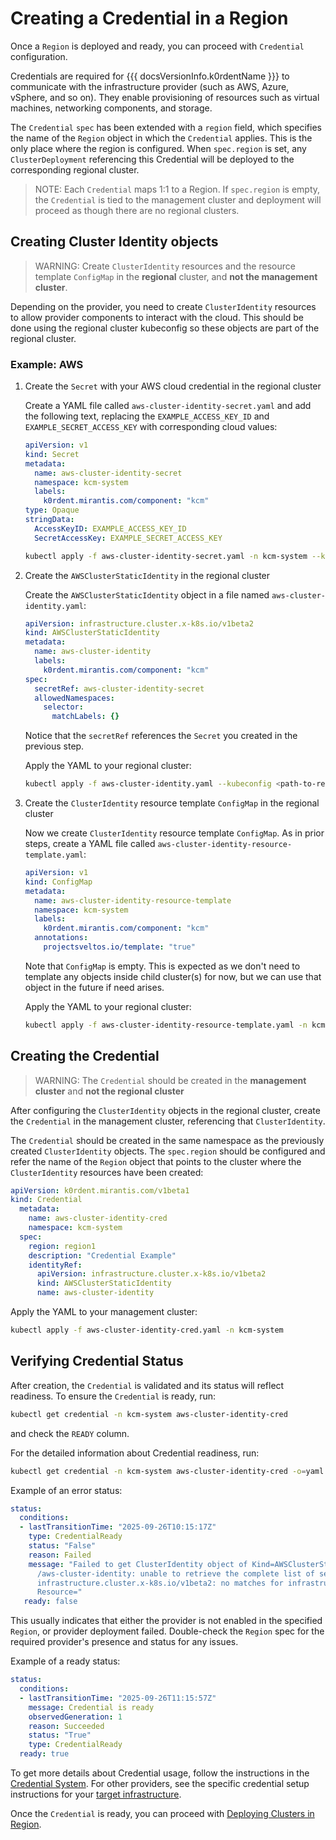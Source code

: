# Creating a Credential in a Region

Once a `Region` is deployed and ready, you can proceed with `Credential` configuration.

Credentials are required for {{{ docsVersionInfo.k0rdentName }}} to communicate with the infrastructure provider
(such as AWS, Azure, vSphere, and so on). They enable provisioning of resources such as virtual machines, networking components,
and storage.

The `Credential` `spec` has been extended with a `region` field, which specifies the name of the `Region` object in which the `Credential`
applies. This is the only place where the region is configured. When `spec.region` is set, any `ClusterDeployment`
referencing this Credential will be deployed to the corresponding regional cluster.

> NOTE:
> Each `Credential` maps 1:1 to a Region. If `spec.region` is empty, the `Credential` is tied to the management cluster
> and deployment will proceed as though there are no regional clusters.

## Creating Cluster Identity objects

> WARNING:
> Create `ClusterIdentity` resources and the resource template `ConfigMap` in the **regional** cluster, and **not the management cluster**.

Depending on the provider, you need to create `ClusterIdentity` resources to allow provider components to interact
with the cloud. This should be done using the regional cluster kubeconfig so these objects are part of the regional cluster.

### Example: AWS

1. Create the `Secret` with your AWS cloud credential in the regional cluster

    Create a YAML file called `aws-cluster-identity-secret.yaml` and add the following text, replacing the
`EXAMPLE_ACCESS_KEY_ID` and `EXAMPLE_SECRET_ACCESS_KEY` with corresponding cloud values:

    ```yaml
    apiVersion: v1
    kind: Secret
    metadata:
      name: aws-cluster-identity-secret
      namespace: kcm-system
      labels:
        k0rdent.mirantis.com/component: "kcm"
    type: Opaque
    stringData:
      AccessKeyID: EXAMPLE_ACCESS_KEY_ID
      SecretAccessKey: EXAMPLE_SECRET_ACCESS_KEY
    ```

    ```bash
    kubectl apply -f aws-cluster-identity-secret.yaml -n kcm-system --kubeconfig <path-to-regional-cluster-kubeconfig>
    ```

2. Create the `AWSClusterStaticIdentity` in the regional cluster

   Create the `AWSClusterStaticIdentity` object in a file named `aws-cluster-identity.yaml`:

   ```yaml
   apiVersion: infrastructure.cluster.x-k8s.io/v1beta2
   kind: AWSClusterStaticIdentity
   metadata:
     name: aws-cluster-identity
     labels:
       k0rdent.mirantis.com/component: "kcm"
   spec:
     secretRef: aws-cluster-identity-secret
     allowedNamespaces:
       selector:
         matchLabels: {}
   ```

   Notice that the `secretRef` references the `Secret` you created in the previous step.

   Apply the YAML to your regional cluster:

   ```bash
   kubectl apply -f aws-cluster-identity.yaml --kubeconfig <path-to-regional-cluster-kubeconfig>
   ```

3. Create the `ClusterIdentity` resource template `ConfigMap` in the regional cluster

   Now we create `ClusterIdentity` resource template `ConfigMap`. As in prior steps, create a YAML file called `aws-cluster-identity-resource-template.yaml`:

   ```yaml
   apiVersion: v1
   kind: ConfigMap
   metadata:
     name: aws-cluster-identity-resource-template
     namespace: kcm-system
     labels:
       k0rdent.mirantis.com/component: "kcm"
     annotations:
       projectsveltos.io/template: "true"
   ```

   Note that `ConfigMap` is empty. This is expected as we don't need to template any objects inside child cluster(s) for now, but we can use that object in the future if need arises.

   Apply the YAML to your regional cluster:

   ```bash
   kubectl apply -f aws-cluster-identity-resource-template.yaml -n kcm-system --kubeconfig <path-to-regional-cluster-kubeconfig>
   ```

## Creating the Credential

> WARNING:
> The `Credential` should be created in the **management cluster** and **not the regional cluster**

After configuring the `ClusterIdentity` objects in the regional cluster, create the `Credential` in the management cluster, referencing that
`ClusterIdentity`.

The `Credential` should be created in the same namespace as the previously created `ClusterIdentity` objects.
The `spec.region` should be configured and refer the name of the `Region` object that points to the cluster where the
`ClusterIdentity` resources have been created:

```yaml
apiVersion: k0rdent.mirantis.com/v1beta1
kind: Credential
  metadata:
    name: aws-cluster-identity-cred
    namespace: kcm-system
  spec:
    region: region1
    description: "Credential Example"
    identityRef:
      apiVersion: infrastructure.cluster.x-k8s.io/v1beta2
      kind: AWSClusterStaticIdentity
      name: aws-cluster-identity
```

Apply the YAML to your management cluster:

```bash
kubectl apply -f aws-cluster-identity-cred.yaml -n kcm-system
```

## Verifying Credential Status

After creation, the `Credential` is validated and its status will reflect readiness. To ensure the `Credential` is
ready, run:

```bash
kubectl get credential -n kcm-system aws-cluster-identity-cred
```

and check the `READY` column.

For the detailed information about Credential readiness, run:

```bash
kubectl get credential -n kcm-system aws-cluster-identity-cred -o=yaml
```

Example of an error status:

```yaml
status:
  conditions:
  - lastTransitionTime: "2025-09-26T10:15:17Z"
    type: CredentialReady
    status: "False"
    reason: Failed
    message: "Failed to get ClusterIdentity object of Kind=AWSClusterStaticIdentity
      /aws-cluster-identity: unable to retrieve the complete list of server APIs:
      infrastructure.cluster.x-k8s.io/v1beta2: no matches for infrastructure.cluster.x-k8s.io/v1beta2,
      Resource="
   ready: false
```

This usually indicates that either the provider is not enabled in the specified `Region`, or provider deployment failed.
Double-check the `Region` spec for the required provider's presence and status for any issues.

Example of a ready status:

```yaml
status:
  conditions:
  - lastTransitionTime: "2025-09-26T11:15:57Z"
    message: Credential is ready
    observedGeneration: 1
    reason: Succeeded
    status: "True"
    type: CredentialReady
  ready: true
```

To get more details about Credential usage, follow the instructions in the [Credential System](../access/credentials/index.md).
For other providers, see the specific credential setup instructions for your
[target infrastructure](../installation/prepare-mgmt-cluster/index.md).

Once the `Credential` is ready, you can proceed with [Deploying Clusters in Region](deploying-clusters-in-region.md).
